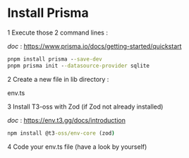 # Install Prisma

1 Execute those 2 command lines :

_doc_ : <https://www.prisma.io/docs/getting-started/quickstart>

```cmd
pnpm install prisma --save-dev
pnpm prisma init --datasource-provider sqlite
```

2 Create a new file in lib directory :

env.ts

3 Install T3-oss with Zod (if Zod not already installed)

_doc_ : <https://env.t3.gg/docs/introduction>

```cmd
npm install @t3-oss/env-core (zod)
```

4 Code your env.ts file (have a look by yourself)
